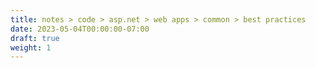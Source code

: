 ```yaml
---
title: notes > code > asp.net > web apps > common > best practices
date: 2023-05-04T00:00:00-07:00
draft: true
weight: 1
---
```

